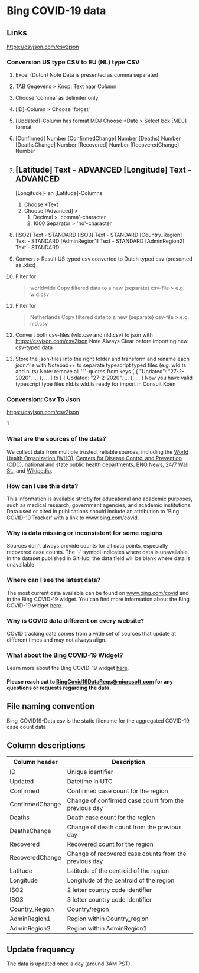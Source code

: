 # Bing COVID-19 data

## Links
https://csvjson.com/csv2json


### Conversion US type CSV to EU (NL) type CSV
1) Excel (Dutch)
Note Data is presented as comma separated

2)  TAB Gegevens > Knop: Text naar Column

3)  Choose 'comma' as delimiter only

4)  [ID]-Column > Choose 'forget'

5)  [Updated]-Column has format MDJ
    Choose *Date  > Select box [MDJ] format

6)  [Confirmed]             Number
    [ConfirmedChange]       Number
    [Deaths]                Number
    [DeathsChange]          Number
    [Recovered]             Number
    [RecoveredChange]       Number

7)  [Latitude]              Text - ADVANCED
    [Longitude]             Text - ADVANCED
    ------------------------------------------------
    [Longitude]- en [Latitude]-Columns
    1) Choose *Text
    2) Choose [Advanced] >
        1) Decimal          > 'comma'-character
        2) 1000 Separator   > 'no'-character

8)  [ISO2]                  Text - STANDARD
    [ISO3]                  Text - STANDARD
    [Country_Region]        Text - STANDARD
    [AdminRegion1]          Text - STANDARD
    [AdminRegion2]          Text - STANDARD

9) Convert  > Result US typed csv converted to Dutch typed csv (presented as .xlsx)

10) Filter for
    > worldwide
    Copy filtered data to a new (separate) csv-file  > e.g. wld.csv

11) Filter for
    > Netherlands
    Copy filtered data to a new (separate) csv-file  > e.g. nld.csv

12) Convert both csv-files (wld.csv and nld.csv) to json
    with https://csvjson.com/csv2json
    Note Always Clear before importing new csv-typed data

13) Store the json-files into the right folder and
    transform and rename each json.file with Notepad++ to
    separate typescript typed files (e.g. wld.ts and nl.ts)
    Note: remove all '"'-quotes from keys
    [
        {
            "Updated": "27-2-2020",
            ...
        },
        ...
    ]
    to
        [
        {
            Updated: "27-2-2020",
            ...
        },
        ...
    ]
    Now you have valid typescript type files
    nld.ts
    wld.ts
    ready for import in Consult Koen







### Conversion: Csv To Json

https://csvjson.com/csv2json


1

### What are the sources of the data?
We collect data from multiple trusted, reliable sources, including the [World Health Organization (WHO)](https://www.who.int/emergencies/diseases/novel-coronavirus-2019), [Centers for Disease Control and Prevention (CDC)](https://www.cdc.gov/coronavirus/2019-ncov/index.html), national and state public health departments, [BNO News](https://bnonews.com/index.php/2020/04/the-latest-coronavirus-cases/), [24/7 Wall St.](https://247wallst.com/), and [Wikipedia](https://en.wikipedia.org/wiki/2019%E2%80%9320_coronavirus_pandemic).

### How can I use this data?
This information is available strictly for educational and academic purposes, such as medical research, government agencies, and academic institutions. Data used or cited in publications should include an attribution to 'Bing COVID-19 Tracker' with a link to www.bing.com/covid.

### Why is data missing or inconsistent for some regions
Sources don't always provide counts for all data points, especially recovered case counts. The '-' symbol indicates where data is unavailable. In the dataset published in GitHub, the data field will be blank where data is unavailable.

### Where can I see the latest data?
The most current data available can be found on www.bing.com/covid and in the Bing COVID-19 widget. You can find more information about the Bing COVID-19 widget [here](https://www.bing.com/covid/dev#widget).

### Why is COVID data different on every website?
COVID tracking data comes from a wide set of sources that update at different times and may not always align.

### What about the Bing COVID-19 Widget?
Learn more about the Bing COVID-19 widget [here](https://github.com/microsoft/COVID-19-Widget).

#### Please reach out to BingCovid19DataReqs@microsoft.com for any questions or requests regarding the data.


## File naming convention
Bing-COVID19-Data.csv is the static filename for the aggregated COVID-19 case count data

## Column descriptions

|Column header | Description |
|---|---|
|ID | Unique identifier |
|Updated| Datetime in UTC |
|Confirmed | Confirmed case count for the region |
|ConfirmedChange| Change of confirmed case count from the previous day |
|Deaths| Death case count for the region |
|DeathsChange| Change of death count from the previous day |
|Recovered| Recovered count for the region |
|RecoveredChange| Change of recovered case counts from the previous day |
|Latitude| Latitude of the centroid of the region |
|Longitude| Longitude of the centroid of the region |
|ISO2| 2 letter country code identifier |
|ISO3| 3 letter country code identifier |
|Country_Region| Country/region |
|AdminRegion1| Region within Country_region |
|AdminRegion2| Region within AdminRegion1 |

## Update frequency
The data is updated once a day (around 3AM PST).
